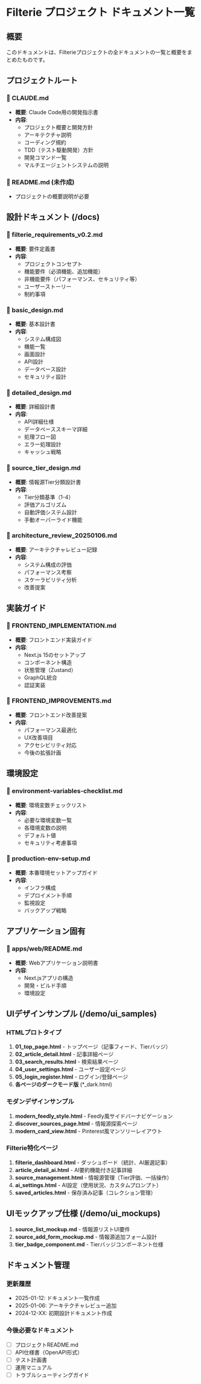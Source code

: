 # Filterie プロジェクト ドキュメント一覧

## 概要
このドキュメントは、Filterieプロジェクトの全ドキュメントの一覧と概要をまとめたものです。

## プロジェクトルート

### 📄 CLAUDE.md
- **概要**: Claude Code用の開発指示書
- **内容**: 
  - プロジェクト概要と開発方針
  - アーキテクチャ説明
  - コーディング規約
  - TDD（テスト駆動開発）方針
  - 開発コマンド一覧
  - マルチエージェントシステムの説明

### 📄 README.md (未作成)
- プロジェクトの概要説明が必要

## 設計ドキュメント (/docs)

### 📄 filterie_requirements_v0.2.md
- **概要**: 要件定義書
- **内容**:
  - プロジェクトコンセプト
  - 機能要件（必須機能、追加機能）
  - 非機能要件（パフォーマンス、セキュリティ等）
  - ユーザーストーリー
  - 制約事項

### 📄 basic_design.md
- **概要**: 基本設計書
- **内容**:
  - システム構成図
  - 機能一覧
  - 画面設計
  - API設計
  - データベース設計
  - セキュリティ設計

### 📄 detailed_design.md
- **概要**: 詳細設計書
- **内容**:
  - API詳細仕様
  - データベーススキーマ詳細
  - 処理フロー図
  - エラー処理設計
  - キャッシュ戦略

### 📄 source_tier_design.md
- **概要**: 情報源Tier分類設計書
- **内容**:
  - Tier分類基準（1-4）
  - 評価アルゴリズム
  - 自動評価システム設計
  - 手動オーバーライド機能

### 📄 architecture_review_20250106.md
- **概要**: アーキテクチャレビュー記録
- **内容**:
  - システム構成の評価
  - パフォーマンス考察
  - スケーラビリティ分析
  - 改善提案

## 実装ガイド

### 📄 FRONTEND_IMPLEMENTATION.md
- **概要**: フロントエンド実装ガイド
- **内容**:
  - Next.js 15のセットアップ
  - コンポーネント構造
  - 状態管理（Zustand）
  - GraphQL統合
  - 認証実装

### 📄 FRONTEND_IMPROVEMENTS.md
- **概要**: フロントエンド改善提案
- **内容**:
  - パフォーマンス最適化
  - UX改善項目
  - アクセシビリティ対応
  - 今後の拡張計画

## 環境設定

### 📄 environment-variables-checklist.md
- **概要**: 環境変数チェックリスト
- **内容**:
  - 必要な環境変数一覧
  - 各環境変数の説明
  - デフォルト値
  - セキュリティ考慮事項

### 📄 production-env-setup.md
- **概要**: 本番環境セットアップガイド
- **内容**:
  - インフラ構成
  - デプロイメント手順
  - 監視設定
  - バックアップ戦略

## アプリケーション固有

### 📄 apps/web/README.md
- **概要**: Webアプリケーション説明書
- **内容**:
  - Next.jsアプリの構造
  - 開発・ビルド手順
  - 環境設定

## UIデザインサンプル (/demo/ui_samples)

### HTMLプロトタイプ
1. **01_top_page.html** - トップページ（記事フィード、Tierバッジ）
2. **02_article_detail.html** - 記事詳細ページ
3. **03_search_results.html** - 検索結果ページ
4. **04_user_settings.html** - ユーザー設定ページ
5. **05_login_register.html** - ログイン/登録ページ
6. **各ページのダークモード版** (*_dark.html)

### モダンデザインサンプル
1. **modern_feedly_style.html** - Feedly風サイドバーナビゲーション
2. **discover_sources_page.html** - 情報源探索ページ
3. **modern_card_view.html** - Pinterest風マンソリーレイアウト

### Filterie特化ページ
1. **filterie_dashboard.html** - ダッシュボード（統計、AI厳選記事）
2. **article_detail_ai.html** - AI要約機能付き記事詳細
3. **source_management.html** - 情報源管理（Tier評価、一括操作）
4. **ai_settings.html** - AI設定（使用状況、カスタムプロンプト）
5. **saved_articles.html** - 保存済み記事（コレクション管理）

## UIモックアップ仕様 (/demo/ui_mockups)

1. **source_list_mockup.md** - 情報源リストUI要件
2. **source_add_form_mockup.md** - 情報源追加フォーム設計
3. **tier_badge_component.md** - Tierバッジコンポーネント仕様

## ドキュメント管理

### 更新履歴
- 2025-01-12: ドキュメント一覧作成
- 2025-01-06: アーキテクチャレビュー追加
- 2024-12-XX: 初期設計ドキュメント作成

### 今後必要なドキュメント
- [ ] プロジェクトREADME.md
- [ ] API仕様書（OpenAPI形式）
- [ ] テスト計画書
- [ ] 運用マニュアル
- [ ] トラブルシューティングガイド